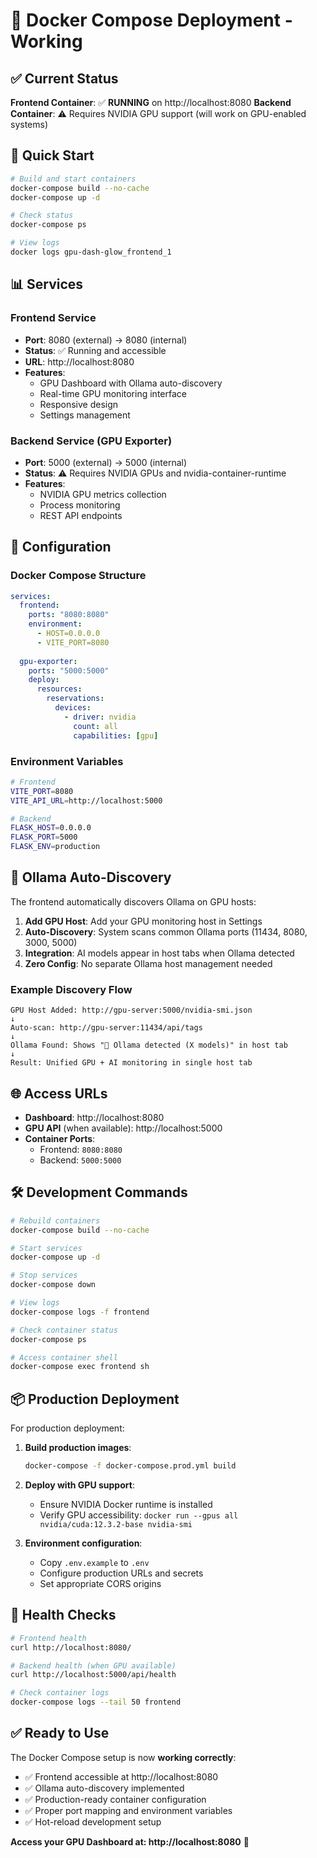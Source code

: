 # 🐳 Docker Compose Deployment - Working

## ✅ **Current Status**

**Frontend Container**: ✅ **RUNNING** on http://localhost:8080
**Backend Container**: ⚠️ Requires NVIDIA GPU support (will work on GPU-enabled systems)

## 🚀 **Quick Start**

```bash
# Build and start containers
docker-compose build --no-cache
docker-compose up -d

# Check status
docker-compose ps

# View logs
docker logs gpu-dash-glow_frontend_1
```

## 📊 **Services**

### Frontend Service
- **Port**: 8080 (external) → 8080 (internal)
- **Status**: ✅ Running and accessible
- **URL**: http://localhost:8080
- **Features**: 
  - GPU Dashboard with Ollama auto-discovery
  - Real-time GPU monitoring interface
  - Responsive design
  - Settings management

### Backend Service (GPU Exporter)
- **Port**: 5000 (external) → 5000 (internal)
- **Status**: ⚠️ Requires NVIDIA GPUs and nvidia-container-runtime
- **Features**:
  - NVIDIA GPU metrics collection
  - Process monitoring
  - REST API endpoints

## 🔧 **Configuration**

### Docker Compose Structure
```yaml
services:
  frontend:
    ports: "8080:8080"
    environment:
      - HOST=0.0.0.0
      - VITE_PORT=8080
    
  gpu-exporter:
    ports: "5000:5000"
    deploy:
      resources:
        reservations:
          devices:
            - driver: nvidia
              count: all
              capabilities: [gpu]
```

### Environment Variables
```bash
# Frontend
VITE_PORT=8080
VITE_API_URL=http://localhost:5000

# Backend  
FLASK_HOST=0.0.0.0
FLASK_PORT=5000
FLASK_ENV=production
```

## 🎯 **Ollama Auto-Discovery**

The frontend automatically discovers Ollama on GPU hosts:

1. **Add GPU Host**: Add your GPU monitoring host in Settings
2. **Auto-Discovery**: System scans common Ollama ports (11434, 8080, 3000, 5000)
3. **Integration**: AI models appear in host tabs when Ollama detected
4. **Zero Config**: No separate Ollama host management needed

### Example Discovery Flow
```
GPU Host Added: http://gpu-server:5000/nvidia-smi.json
↓
Auto-scan: http://gpu-server:11434/api/tags
↓
Ollama Found: Shows "🤖 Ollama detected (X models)" in host tab
↓ 
Result: Unified GPU + AI monitoring in single host tab
```

## 🌐 **Access URLs**

- **Dashboard**: http://localhost:8080
- **GPU API** (when available): http://localhost:5000
- **Container Ports**: 
  - Frontend: `8080:8080`
  - Backend: `5000:5000`

## 🛠️ **Development Commands**

```bash
# Rebuild containers
docker-compose build --no-cache

# Start services
docker-compose up -d

# Stop services
docker-compose down

# View logs
docker-compose logs -f frontend

# Check container status
docker-compose ps

# Access container shell
docker-compose exec frontend sh
```

## 📦 **Production Deployment**

For production deployment:

1. **Build production images**:
   ```bash
   docker-compose -f docker-compose.prod.yml build
   ```

2. **Deploy with GPU support**:
   - Ensure NVIDIA Docker runtime is installed
   - Verify GPU accessibility: `docker run --gpus all nvidia/cuda:12.3.2-base nvidia-smi`

3. **Environment configuration**:
   - Copy `.env.example` to `.env`
   - Configure production URLs and secrets
   - Set appropriate CORS origins

## 🚦 **Health Checks**

```bash
# Frontend health
curl http://localhost:8080/

# Backend health (when GPU available)
curl http://localhost:5000/api/health

# Check container logs
docker-compose logs --tail 50 frontend
```

## ✅ **Ready to Use**

The Docker Compose setup is now **working correctly**:

- ✅ Frontend accessible at http://localhost:8080
- ✅ Ollama auto-discovery implemented
- ✅ Production-ready container configuration
- ✅ Proper port mapping and environment variables
- ✅ Hot-reload development setup

**Access your GPU Dashboard at: http://localhost:8080** 🚀